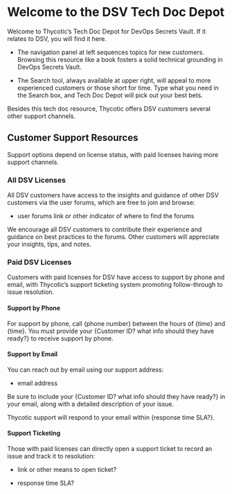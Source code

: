 ﻿[title]: # (Welcome)
[tags]: # (,)
[priority]: # (1000)

# Welcome to the DSV Tech Doc Depot

Welcome to Thycotic’s Tech Doc Depot for DevOps Secrets Vault. If it relates to DSV, you will find it here.

* The navigation panel at left sequences topics for new customers. Browsing this resource like a book fosters a solid technical grounding in DevOps Secrets Vault.

* The Search tool, always available at upper right, will appeal to more experienced customers or those short for time. Type what you need in the Search box, and Tech Doc Depot will pick out your best bets.

Besides this tech doc resource, Thycotic offers DSV customers several other support channels.

## Customer Support Resources

Support options depend on license status, with paid licenses having more support channels.

### All DSV Licenses

All DSV customers have access to the insights and guidance of other DSV customers via the user forums, which are free to join and browse:

* user forums link or other indicator of where to find the forums

We encourage all DSV customers to contribute their experience and guidance on best practices to the forums. Other customers will appreciate your insights, tips, and notes.

### Paid DSV Licenses

Customers with paid licenses for DSV have access to support by phone and email, with Thycotic’s support ticketing system promoting follow-through to issue resolution.

#### Support by Phone

For support by phone, call {phone number} between the hours of {time} and {time}. You must provide your {Customer ID? what info should they have ready?} to receive support by phone.

#### Support by Email

You can reach out by email using our support address:

* email address

Be sure to include your {Customer ID? what info should they have ready?} in your email, along with a detailed description of your issue.

Thycotic support will respond to your email within {response time SLA?}.

#### Support Ticketing

Those with paid licenses can directly open a support ticket to record an issue and track it to resolution:

* link or other means to open ticket?

* response time SLA?
